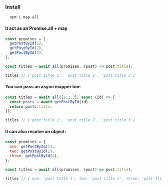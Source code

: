### Install

```
  npm i map-all
```

#### It act as an Promise.all + map

```js
const promises = [
  getPostById(1),
  getPostById(2),
  getPostById(3),
];

const titles = await all(promises, (post) => post.title);

titles // ['post title 1', 'post title 2', 'post title 3']
```

#### You can pass an async mapper too:

```js
const titles = await all([1,2,3], async (id) => {
  const posts = await getPostById(id)
  return posts.title;
});

titles // ['post title 1', 'post title 2', 'post title 3']
```

#### It can also resolve an object:
    
```js
const promises = {
  one: getPostById(1),
  two: getPostById(2),
  three: getPostById(3),
};

const titles = await all(promises, (post) => post.title);

titles // { one: 'post title 1', two: 'post title 2', three: 'post title 3' }


